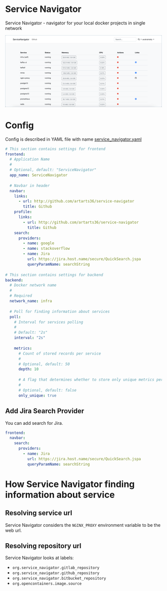 # Service Navigator

Service Navigator - navigator for your local docker projects in single network

![](./docs/preview.png)

# Config

Config is described in YAML file with name [service_navigator.yaml](./service_navigator.yaml)

```yaml
# This section contains settings for frontend
frontend:
  # Application Name
  #
  # Optional, default: "ServiceNavigator"
  app_name: ServiceNavigator

  # Navbar in header
  navbar:
    links:
      - url: http://github.com/artarts36/service-navigator
        title: Github
    profile:
      links:
        - url: http://github.com/artarts36/service-navigator
          title: Github
    search:
      providers:
        - name: google
        - name: stackoverflow
        - name: Jira
          url: https://jira.host.name/secure/QuickSearch.jspa
          queryParamName: searchString

# This section contains settings for backend
backend:
  # Docker network name
  #
  # Required
  network_name: infra

  # Poll for finding information about services
  poll:
    # Interval for services polling
    #
    # Default: "2s"
    interval: "2s"

    metrics:
      # Count of stored records per service
      #
      # Optional, default: 50
      depth: 10

      # A flag that determines whether to store only unique metrics per service
      #
      # Optional, default: false
      only_unique: true
```

## Add Jira Search Provider

You can add search for Jira.

```yaml
frontend:
  navbar:
    search:
      providers:
        - name: Jira
          url: https://jira.host.name/secure/QuickSearch.jspa
          queryParamName: searchString
```

# How Service Navigator finding information about service

## Resolving service url

Service Navigator considers the `NGINX_PROXY` environment variable to be the web url.

## Resolving repository url

Service Navigator looks at labels:
* `org.service_navigator.gitlab_repository`
* `org.service_navigator.github_repository`
* `org.service_navigator.bitbucket_repository`
* `org.opencontainers.image.source`
